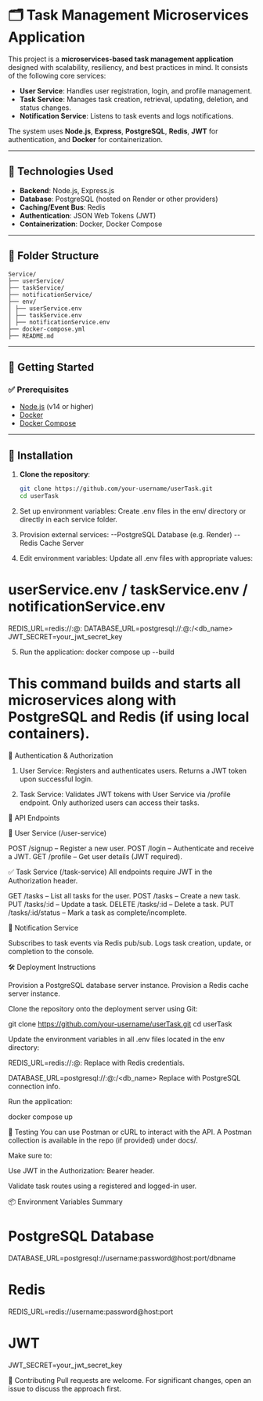 # 🗂️ Task Management Microservices Application

This project is a **microservices-based task management application** designed with scalability, resiliency, and best practices in mind. It consists of the following core services:

- **User Service**: Handles user registration, login, and profile management.
- **Task Service**: Manages task creation, retrieval, updating, deletion, and status changes.
- **Notification Service**: Listens to task events and logs notifications.

The system uses **Node.js**, **Express**, **PostgreSQL**, **Redis**, **JWT** for authentication, and **Docker** for containerization.

---

## 🧰 Technologies Used

- **Backend**: Node.js, Express.js  
- **Database**: PostgreSQL (hosted on Render or other providers)  
- **Caching/Event Bus**: Redis  
- **Authentication**: JSON Web Tokens (JWT)  
- **Containerization**: Docker, Docker Compose  

---

## 📁 Folder Structure

```
Service/
├── userService/
├── taskService/
├── notificationService/
├── env/
│ ├── userService.env
│ ├── taskService.env
│ ├── notificationService.env
├── docker-compose.yml
├── README.md
```

---

## 🚀 Getting Started

### ✅ Prerequisites

- [Node.js](https://nodejs.org/) (v14 or higher)
- [Docker](https://www.docker.com/)
- [Docker Compose](https://docs.docker.com/compose/)

---

## 🔧 Installation

1. **Clone the repository**:

   ```bash
   git clone https://github.com/your-username/userTask.git
   cd userTask
2. Set up environment variables:
Create .env files in the env/ directory or directly in each service folder.

3. Provision external services:
--PostgreSQL Database (e.g. Render)
--Redis Cache Server

4. Edit environment variables:
Update all .env files with appropriate values:

# userService.env / taskService.env / notificationService.env
REDIS_URL=redis://<username>:<password>@<host>:<port>
DATABASE_URL=postgresql://<username>:<password>@<host>:<port>/<db_name>
JWT_SECRET=your_jwt_secret_key

5. Run the application:
docker compose up --build
# This command builds and starts all microservices along with PostgreSQL and Redis (if using local containers).

🔐 Authentication & Authorization

1. User Service:
Registers and authenticates users.
Returns a JWT token upon successful login.

2. Task Service:
Validates JWT tokens with User Service via /profile endpoint.
Only authorized users can access their tasks.


📝 API Endpoints

👤 User Service (/user-service)

POST /signup – Register a new user.
POST /login – Authenticate and receive a JWT.
GET /profile – Get user details (JWT required).

✅ Task Service (/task-service)
All endpoints require JWT in the Authorization header.

GET /tasks – List all tasks for the user.
POST /tasks – Create a new task.
PUT /tasks/:id – Update a task.
DELETE /tasks/:id – Delete a task.
PUT /tasks/:id/status – Mark a task as complete/incomplete.

🔔 Notification Service

Subscribes to task events via Redis pub/sub.
Logs task creation, update, or completion to the console.


🛠 Deployment Instructions

Provision a PostgreSQL database server instance.
Provision a Redis cache server instance.

Clone the repository onto the deployment server using Git:

git clone https://github.com/your-username/userTask.git
cd userTask

Update the environment variables in all .env files located in the env directory:

REDIS_URL=redis://<username>:<password>@<host>:<port>
Replace with Redis credentials.

DATABASE_URL=postgresql://<username>:<password>@<host>:<port>/<db_name>
Replace with PostgreSQL connection info.

Run the application:

docker compose up


🧪 Testing
You can use Postman or cURL to interact with the API.
A Postman collection is available in the repo (if provided) under docs/.

Make sure to:

Use JWT in the Authorization: Bearer <token> header.

Validate task routes using a registered and logged-in user.

📦 Environment Variables Summary
# PostgreSQL Database
DATABASE_URL=postgresql://username:password@host:port/dbname

# Redis
REDIS_URL=redis://username:password@host:port

# JWT
JWT_SECRET=your_jwt_secret_key


🤝 Contributing
Pull requests are welcome. For significant changes, open an issue to discuss the approach first.
